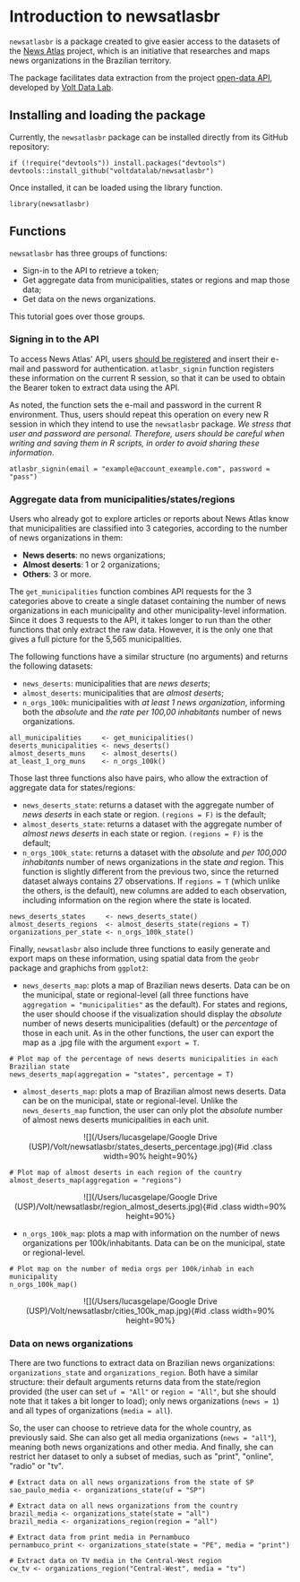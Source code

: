 # Introduction to newsatlasbr

`newsatlasbr` is a package created to give easier access to the datasets of the [News Atlas](https://www.atlas.jor.br/english/) project, which is an initiative that researches and maps news organizations in the Brazilian territory.

The package facilitates data extraction from the project [open-data API](https://www.atlas.jor.br/plataforma/api/), developed by [Volt Data Lab](https://www.voltdata.info/en-lg).

## Installing and loading the package

Currently, the `newsatlasbr` package can be installed directly from its GitHub repository:

```{r}
if (!require("devtools")) install.packages("devtools")
devtools::install_github("voltdatalab/newsatlasbr")
```

Once installed, it can be loaded using the library function.

```{r}
library(newsatlasbr)
```

## Functions

`newsatlasbr` has three groups of functions:

* Sign-in to the API to retrieve a token;
* Get aggregate data from municipalities, states or regions and map those data;
* Get data on the news organizations.

This tutorial goes over those groups.

### Signing in to the API

To access News Atlas' API, users [should be registered](https://api.atlas.jor.br/login)  and insert their e-mail and password for authentication. `atlasbr_signin` function registers these information on the current R session, so that it can be used to obtain the Bearer token to extract data using the API.

As noted, the function sets the e-mail and password in the current R environment. Thus, users should repeat this operation on every new R session in which they intend to use the `newsatlasbr` package. *We stress that user and password are personal. Therefore, users should be careful when writing and saving them in R scripts, in order to avoid sharing these information*.

```{r}
atlasbr_signin(email = "example@account_exeample.com", password = "pass")
```

### Aggregate data from municipalities/states/regions

Users who already got to explore articles or reports about News Atlas know that municipalities are classified into 3 categories, according to the number of news organizations in them:

* **News deserts**: no news organizations;
* **Almost deserts**: 1 or 2 organizations;
* **Others**: 3 or more.

The `get_municipalities` function combines API requests for the 3 categories above to create a single dataset containing the number of news organizations in each municipality and other municipality-level information. Since it does 3 requests to the API, it takes longer to run than the other functions that only extract the raw data. However, it is the only one that gives a full picture for the 5,565 municipalities.

The following functions have a similar structure (no arguments) and returns the following datasets:

* `news_deserts`: municipalities that are *news deserts*;
* `almost_deserts`: municipalities that are *almost deserts*;
* `n_orgs_100k`: municipalities with *at least 1 news organization*, informing both the *absolute* and *the rate per 100,00 inhabitants* number of news organizations.

```{r}
all_municipalities     <- get_municipalities()
deserts_municipalities <- news_deserts()
almost_deserts_muns    <- almost_deserts()
at_least_1_org_muns    <- n_orgs_100k()
```

Those last three functions also have pairs, who allow the extraction of aggregate data for states/regions:

* `news_deserts_state`: returns a dataset with the aggregate number of *news deserts* in each state or region. `(regions = F)` is the default;
* `almost_deserts_state`: returns a dataset with the aggregate number of *almost news deserts* in each state or region. `(regions = F)` is the default;
* `n_orgs_100k_state`: returns a dataset with the *absolute* and *per 100,000 inhabitants* number of news organizations in the state *and* region. This function is slightly different from the previous two, since the returned dataset always contains 27 observations. If `regions = T` (which unlike the others, is the default), new columns are added to each observation, including information on the region where the state is located.

```{r}
news_deserts_states     <- news_deserts_state()
almost_deserts_regions  <- almost_deserts_state(regions = T)
organizations_per_state <- n_orgs_100k_state()
```

Finally, `newsatlasbr` also include three functions to easily generate and export maps on these information, using spatial data from the `geobr` package and graphichs from `ggplot2`:

* `news_deserts_map`: plots a map of Brazilian news deserts. Data can be on the municipal, state or regional-level (all three functions have `aggregation = "municipalities"` as the default). For states and regions, the user should choose if the visualization should display the *absolute* number of news deserts municipalities (default) or the *percentage* of those in each unit. As in the other functions, the user can export the map as a .jpg file with the argument `export = T`.

```{r}
# Plot map of the percentage of news deserts municipalities in each Brazilian state
news_deserts_map(aggregation = "states", percentage = T)
```

* `almost_deserts_map`: plots a map of Brazilian almost news deserts. Data can be on the municipal, state or regional-level. Unlike the `news_deserts_map` function, the user can only plot the *absolute* number of almost news deserts municipalities in each unit.

<center>

![](/Users/lucasgelape/Google Drive (USP)/Volt/newsatlasbr/states_deserts_percentage.jpg){#id .class width=90% height=90%}

</center>

```{r}
# Plot map of almost deserts in each region of the country
almost_deserts_map(aggregation = "regions")
```

<center>

![](/Users/lucasgelape/Google Drive (USP)/Volt/newsatlasbr/region_almost_deserts.jpg){#id .class width=90% height=90%}

</center>

* `n_orgs_100k_map`:  plots a map with information on the number of news organizations per 100k/inhabitants. Data can be on the municipal, state or regional-level.

```{r}
# Plot map on the number of media orgs per 100k/inhab in each municipality
n_orgs_100k_map()
```

<center>
![](/Users/lucasgelape/Google Drive (USP)/Volt/newsatlasbr/cities_100k_map.jpg){#id .class width=90% height=90%}
</center>

### Data on news organizations

There are two functions to extract data on Brazilian news organizations: `organizations_state` and `organizations_region`. Both have a similar structure: their default arguments returns data from the state/region provided (the user can set `uf = "All"` or `region = "All"`, but she should note that it takes a bit longer to load); only news organizations (`news = 1`) and all types of organizations (`media = all`).

So, the user can choose to retrieve data for the whole country, as previously said. She can also get all media organizations (`news = "all"`), meaning both news organizations and other media. And finally, she can restrict her dataset to only a subset of medias, such as "print", "online", "radio" or "tv".

```{r}
# Extract data on all news organizations from the state of SP
sao_paulo_media <- organizations_state(uf = "SP")

# Extract data on all news organizations from the country
brazil_media <- organizations_state(state = "all")
brazil_media <- organizations_region(region = "all")

# Extract data from print media in Pernambuco
pernambuco_print <- organizations_state(state = "PE", media = "print")

# Extract data on TV media in the Central-West region
cw_tv <- organizations_region("Central-West", media = "tv")
```

